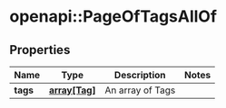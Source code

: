 # openapi::PageOfTagsAllOf


## Properties
Name | Type | Description | Notes
------------ | ------------- | ------------- | -------------
**tags** | [**array[Tag]**](Tag.md) | An array of Tags | 


